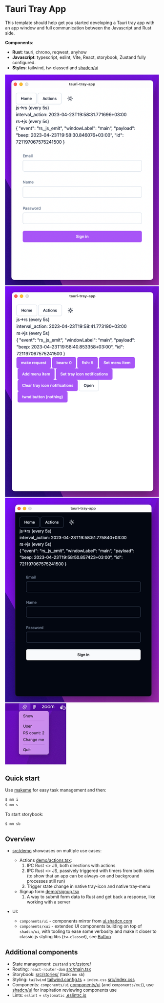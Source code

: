 # Tauri Tray App

This template should help get you started developing a Tauri tray app with an app window and full communication between the Javascript and Rust side.

**Components**:

* **Rust**: tauri, chrono, reqwest, anyhow
* **Javascript**: typescript, eslint, Vite, React, storybook, Zustand fully configured.
* **Styles**: tailwind, tw-classed and [shadcn/ui](https://ui.shadcn.com)

![](media/shot1.png)
![](media/shot2.png)
![](media/shot4.png)
![](media/shot3.png)
## Quick start

Use [makeme](https://github.com/jondot/makeme) for easy task management and then:

```bash
$ mm i
$ mm s
```

To start storybook:

```bash
$ mm sb
```


## Overview

* [src/demo](src/demo/) showcases on multiple use cases:
  * Actions [demo/actions.tsx](src/demo/actions.tsx):
    1. IPC Rust <> JS, both directions with actions
    2. IPC Rust <> JS, passively triggered with timers from both sides (to show that an app can be always-on and background processes still run)
    3. Trigger state change in native tray-icon and native tray-menu
  * Signup form [demo/signup.tsx](src/demo/form.tsx)
    1. A way to submit form data to Rust and get back a response, like working with a server


* UI: 
  * `components/ui` -  components mirror from [ui.shadcn.com](https://ui.shadcn.com)
  * `components/xui` - extended UI components building on top of `shadcn/ui`, with tooling to ease some verbosity and make it closer to classic js styling libs (`tw-classed`), see [Button](src/components/xui/button/index.tsx)


## Additional components

* State management: `zustand` [src/zstore/](src/zstore)
* Routing: `react-router-dom` [src/main.tsx](src/main.tsx)
* Storybook: [src/stories/](src/stories/) (task: `mm sb`)
* Styling: `tailwind` [tailwind.config.ts](tailwind.config.js) + `index.css` [src/index.css](src/index.css)
* Components: `components/ui` [components/ui](src/components/ui) (and `components/xui`), use [shadcn/ui](https://ui.shadcn.com/) for inspiration reviewing components use
* Lints: `eslint` + `stylomatic` [.eslintrc.js](.eslintrc.js)

